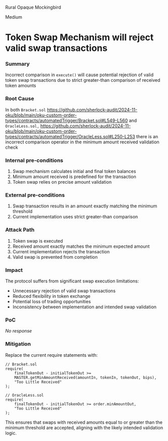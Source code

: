 Rural Opaque Mockingbird

Medium

# Token Swap Mechanism will reject valid swap transactions

### Summary

Incorrect comparison in `execute()` will cause potential rejection of valid token swap transactions due to strict greater-than comparison of received token amounts

### Root Cause

In both `Bracket.sol` https://github.com/sherlock-audit/2024-11-oku/blob/main/oku-custom-order-types/contracts/automatedTrigger/Bracket.sol#L549-L560 and `OracleLess.sol,` https://github.com/sherlock-audit/2024-11-oku/blob/main/oku-custom-order-types/contracts/automatedTrigger/OracleLess.sol#L250-L253 there is an incorrect comparison operator in the minimum amount received validation check

### Internal pre-conditions

1. Swap mechanism calculates initial and final token balances
2. Minimum amount received is predefined for the transaction
3. Token swap relies on precise amount validation



### External pre-conditions

1. Swap transaction results in an amount exactly matching the minimum threshold
2. Current implementation uses strict greater-than comparison

### Attack Path

1. Token swap is executed
2. Received amount exactly matches the minimum expected amount
3. Current implementation rejects the transaction
4. Valid swap is prevented from completion

### Impact

The protocol suffers from significant swap execution limitations:

- Unnecessary rejection of valid swap transactions
- Reduced flexibility in token exchange
- Potential loss of trading opportunities
- Inconsistency between implementation and intended swap validation

### PoC

_No response_

### Mitigation

Replace the current require statements with:

```solidity
// Bracket.sol
require(
    finalTokenOut - initialTokenOut >= 
    MASTER.getMinAmountReceived(amountIn, tokenIn, tokenOut, bips),
    "Too Little Received"
);

// OracleLess.sol
require(
    finalTokenOut - initialTokenOut >= order.minAmountOut,
    "Too Little Received"
);
```

This ensures that swaps with received amounts equal to or greater than the minimum threshold are accepted, aligning with the likely intended validation logic.